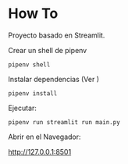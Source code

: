 # How To

Proyecto basado en Streamlit.

Crear un shell de pipenv
```
pipenv shell
```

Instalar dependencias (Ver )
```
pipenv install
```

Ejecutar:
```
pipenv run streamlit run main.py
```

Abrir en el Navegador:

http://127.0.0.1:8501

